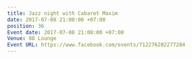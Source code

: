 ```yaml
---
title: Jazz night with Cabaret Maxim
date: 2017-07-08 21:00:00 +07:00
position: 36
Event date: 2017-07-08 21:00:00 +07:00
Venue: 88 Lounge
Event URL: https://www.facebook.com/events/712276202277284
---
```


